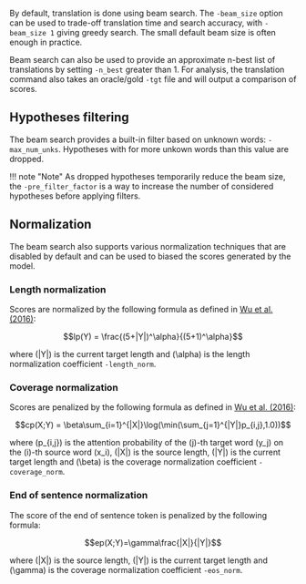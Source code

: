 By default, translation is done using beam search. The `-beam_size` option can be used to trade-off translation time and search accuracy, with `-beam_size 1` giving greedy search. The small default beam size is often enough in practice.

Beam search can also be used to provide an approximate n-best list of translations by setting `-n_best` greater than 1. For analysis, the translation command also takes an oracle/gold `-tgt` file and will output a comparison of scores.

## Hypotheses filtering

The beam search provides a built-in filter based on unknown words: `-max_num_unks`. Hypotheses with for more unkown words than this value are dropped.

!!! note "Note"
    As dropped hypotheses temporarily reduce the beam size, the `-pre_filter_factor` is a way to increase the number of considered hypotheses before applying filters.

## Normalization

The beam search also supports various normalization techniques that are disabled by default and can be used to biased the scores generated by the model.

### Length normalization

Scores are normalized by the following formula as defined in [Wu et al. (2016)](https://arxiv.org/pdf/1609.08144.pdf):

$$lp(Y) = \frac{(5+|Y|)^\alpha}{(5+1)^\alpha}$$

where \(|Y|\) is the current target length and \(\alpha\) is the length normalization coefficient `-length_norm`.

### Coverage normalization

Scores are penalized by the following formula as defined in [Wu et al. (2016)](https://arxiv.org/pdf/1609.08144.pdf):

$$cp(X;Y) = \beta\sum_{i=1}^{|X|}\log(\min(\sum_{j=1}^{|Y|}p_{i,j},1.0))$$

where \(p_{i,j}\) is the attention probability of the \(j\)-th target word \(y_j\) on the \(i\)-th source word \(x_i\), \(|X|\) is the source length, \(|Y|\) is the current target length and \(\beta\) is the coverage normalization coefficient `-coverage_norm`.

### End of sentence normalization

The score of the end of sentence token is penalized by the following formula:

$$ep(X;Y)=\gamma\frac{|X|}{|Y|}$$

where \(|X|\) is the source length, \(|Y|\) is the current target length and \(\gamma\) is the coverage normalization coefficient `-eos_norm`.
